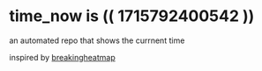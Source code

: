 # time_now is (( 1715792400542 ))

an automated repo that shows the currnent time

inspired by [breakingheatmap](https://github.com/breakingheatmap/breakingheatmap)